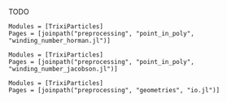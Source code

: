 
TODO


```@autodocs
Modules = [TrixiParticles]
Pages = [joinpath("preprocessing", "point_in_poly", "winding_number_horman.jl")]
```

```@autodocs
Modules = [TrixiParticles]
Pages = [joinpath("preprocessing", "point_in_poly", "winding_number_jacobson.jl")]
```

```@autodocs
Modules = [TrixiParticles]
Pages = [joinpath("preprocessing", "geometries", "io.jl")]
```
